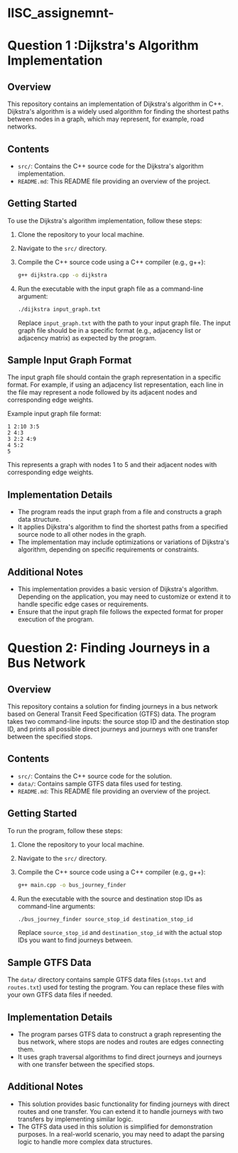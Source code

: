 # IISC_assignemnt-

# Question 1 :Dijkstra's Algorithm Implementation

## Overview
This repository contains an implementation of Dijkstra's algorithm in C++. Dijkstra's algorithm is a widely used algorithm for finding the shortest paths between nodes in a graph, which may represent, for example, road networks.

## Contents
- `src/`: Contains the C++ source code for the Dijkstra's algorithm implementation.
- `README.md`: This README file providing an overview of the project.

## Getting Started
To use the Dijkstra's algorithm implementation, follow these steps:

1. Clone the repository to your local machine.
2. Navigate to the `src/` directory.
3. Compile the C++ source code using a C++ compiler (e.g., g++):

   ```bash
   g++ dijkstra.cpp -o dijkstra
   ```

4. Run the executable with the input graph file as a command-line argument:

   ```bash
   ./dijkstra input_graph.txt
   ```

   Replace `input_graph.txt` with the path to your input graph file. The input graph file should be in a specific format (e.g., adjacency list or adjacency matrix) as expected by the program.

## Sample Input Graph Format
The input graph file should contain the graph representation in a specific format. For example, if using an adjacency list representation, each line in the file may represent a node followed by its adjacent nodes and corresponding edge weights.

Example input graph file format:
```
1 2:10 3:5
2 4:3
3 2:2 4:9
4 5:2
5
```

This represents a graph with nodes 1 to 5 and their adjacent nodes with corresponding edge weights.

## Implementation Details
- The program reads the input graph from a file and constructs a graph data structure.
- It applies Dijkstra's algorithm to find the shortest paths from a specified source node to all other nodes in the graph.
- The implementation may include optimizations or variations of Dijkstra's algorithm, depending on specific requirements or constraints.

## Additional Notes
- This implementation provides a basic version of Dijkstra's algorithm. Depending on the application, you may need to customize or extend it to handle specific edge cases or requirements.
- Ensure that the input graph file follows the expected format for proper execution of the program.

# Question 2: Finding Journeys in a Bus Network

## Overview
This repository contains a solution for finding journeys in a bus network based on General Transit Feed Specification (GTFS) data. The program takes two command-line inputs: the source stop ID and the destination stop ID, and prints all possible direct journeys and journeys with one transfer between the specified stops.

## Contents
- `src/`: Contains the C++ source code for the solution.
- `data/`: Contains sample GTFS data files used for testing.
- `README.md`: This README file providing an overview of the project.

## Getting Started
To run the program, follow these steps:

1. Clone the repository to your local machine.
2. Navigate to the `src/` directory.
3. Compile the C++ source code using a C++ compiler (e.g., g++):

   ```bash
   g++ main.cpp -o bus_journey_finder
   ```

4. Run the executable with the source and destination stop IDs as command-line arguments:

   ```bash
   ./bus_journey_finder source_stop_id destination_stop_id
   ```

   Replace `source_stop_id` and `destination_stop_id` with the actual stop IDs you want to find journeys between.

## Sample GTFS Data
The `data/` directory contains sample GTFS data files (`stops.txt` and `routes.txt`) used for testing the program. You can replace these files with your own GTFS data files if needed.

## Implementation Details
- The program parses GTFS data to construct a graph representing the bus network, where stops are nodes and routes are edges connecting them.
- It uses graph traversal algorithms to find direct journeys and journeys with one transfer between the specified stops.

## Additional Notes
- This solution provides basic functionality for finding journeys with direct routes and one transfer. You can extend it to handle journeys with two transfers by implementing similar logic.
- The GTFS data used in this solution is simplified for demonstration purposes. In a real-world scenario, you may need to adapt the parsing logic to handle more complex data structures.
